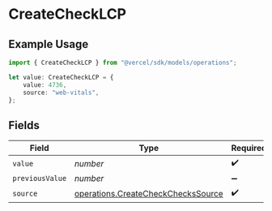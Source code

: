 # CreateCheckLCP

## Example Usage

```typescript
import { CreateCheckLCP } from "@vercel/sdk/models/operations";

let value: CreateCheckLCP = {
    value: 4736,
    source: "web-vitals",
};
```

## Fields

| Field                                                                                    | Type                                                                                     | Required                                                                                 | Description                                                                              |
| ---------------------------------------------------------------------------------------- | ---------------------------------------------------------------------------------------- | ---------------------------------------------------------------------------------------- | ---------------------------------------------------------------------------------------- |
| `value`                                                                                  | *number*                                                                                 | :heavy_check_mark:                                                                       | N/A                                                                                      |
| `previousValue`                                                                          | *number*                                                                                 | :heavy_minus_sign:                                                                       | N/A                                                                                      |
| `source`                                                                                 | [operations.CreateCheckChecksSource](../../models/operations/createcheckcheckssource.md) | :heavy_check_mark:                                                                       | N/A                                                                                      |